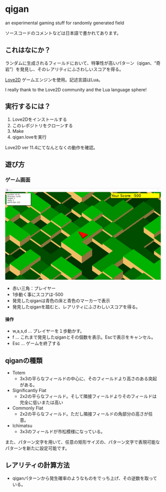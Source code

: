 # qigan
an experimental gaming stuff for randomly generated field


ソースコードのコメントなどは日本語で書かれてあります。


## これはなにか？
ランダムに生成されるフィールドにおいて、特筆性が高いパターン（qigan、“奇岩”）を発見し、そのレアリティにふさわしいスコアを得る。

[Love2D](https://love2d.org/) ゲームエンジンを使用。記述言語はLua。

I really thank to the Love2D community and the Lua language sphere!


## 実行するには？
1. Love2Dをインストールする
2. このレポジトリをクローンする
3. Make
4. qigan.loveを実行

Love2D ver 11.4にてなんとなくの動作を確認。


## 遊び方

### ゲーム画面
![field.jpg](doc/field.jpg)

- 赤い三角：プレイヤー
- 1歩動く事にスコアは-500
- 発見したqiganは青色の床と青色のマーカーで表示
- 発見したqiganを踏むと、レアリティにふさわしいスコアを得る。

#### 操作
- w,a,s,d ... プレイヤーを１歩動かす。
- f ... これまで発見したqiganとその個数を表示。Escで表示をキャンセル。
- Esc ... ゲームを終了する


## qiganの種類
- Totem
	- 3x3の平らなフィールドの中心に、そのフィールドより高さのある突起がある。
- Significantly Flat
	- 2x2の平らなフィールド。そして隣接フィールドよりそのフィールドは完全に低いまたは高い
- Commonly Flat
	- 2x2の平らなフィールド。ただし隣接フィールドの角部分の高さが任意。
- Ichimatsu
	- 3x3のフィールドが市松模様になっている。

また、パターン文字を用いて、任意の矩形サイズの、パターン文字で表現可能なパターンを新たに設定可能です。


## レアリティの計算方法
- qiganパターンから発生確率のようなものをでっち上げ、その逆数を取っている。


